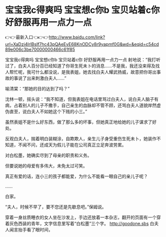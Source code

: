 # 宝宝我c得爽吗 宝宝想c你b 宝贝站着c你 好舒服再用一点力一点

👉👉最新入口👈👉👉http://www.baidu.com/link?url=XaDzi4lrlBsIf7hc43pQAeEvE68KnODCy8r9yapmf0G&wd=&eqid=c54cd89e006c3be70000000466c61f85

宝宝我c得爽吗 宝宝想c你b 宝贝站着c你 好舒服再用一点力一点
射地说：“我打听过了，白夫人百分百已经知道了你哥生死未卜的消息……不是我，我还没来得及找人帮忙呢，我可什么都没说，是我表姐，她去找白夫人耀武扬威，故意把你哥出事故的事说了出来刺激白夫人……”

喻清棠：“那她的目的达到了吗？”

沈林一顿，摇头说：“我不知道，但我表姐在电话里骂过白夫人，说白夫人脑子有病，占着别人的儿子不撒手，自己亲生的血脉却不管不顾，还骂白夫人道貌岸然虚伪直至，说白夫人不如她这个下贱的小三。”

虽然表姐不是什么好东西，做了那么多的坏事，但她真正地给她的儿子谋求了好处。

反观白夫人，揣着明白装糊涂，自欺欺人，亲生儿子身受重伤生死未卜，她装作不知道，不闻不问，还成天为假儿子能在公司真正立足奔波劳累。

对白松墨，她确实尽到了母亲的职责和义务。

但要说她的母爱有多伟大，未免太过可笑。

真正有爱的话，连小三的孩子都能爱，为什么不能看一眼自己的亲儿子呢？

……

白家。

“夫人，时候不早了，要不您还是先歇息吧。”保姆说。

穿着一身丝质睡衣的女人坐在沙发上，手边还放着一本杂志，翻开的页面有一个穿着灰色西装的青年，文字信息里写着“白松墨”三个字。
http://goodone.sbs
白夫人闻言抬手看了眼时间，
